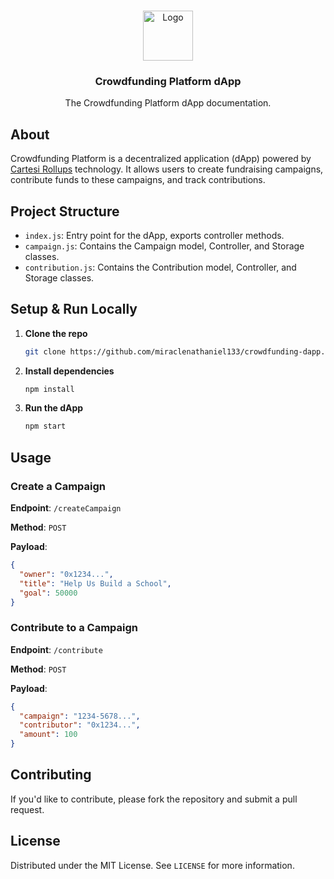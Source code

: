 <a id="readme-top"></a>
<!-- PROJECT LOGO -->
<br />
<div align="center">
  <a href="https://github.com/othneildrew/Best-README-Template">
    <img src="docs/images/logo.png" alt="Logo" width="80" height="80">
  </a>

  <h3 align="center">Crowdfunding Platform dApp</h3>

  <p align="center">
    The Crowdfunding Platform dApp documentation.
  </p>
</div>

## About
<p>
    Crowdfunding Platform is a decentralized application (dApp) powered by <a href="https://docs.cartesi.io">Cartesi Rollups</a> technology. It allows users to create fundraising campaigns, contribute funds to these campaigns, and track contributions.
</p>

## Project Structure

- `index.js`: Entry point for the dApp, exports controller methods.
- `campaign.js`: Contains the Campaign model, Controller, and Storage classes.
- `contribution.js`: Contains the Contribution model, Controller, and Storage classes.

## Setup & Run Locally

1. **Clone the repo**
   ```sh
   git clone https://github.com/miraclenathaniel133/crowdfunding-dapp.git
   ```
2. **Install dependencies**
   ```sh
   npm install
   ```
3. **Run the dApp**
   ```sh
   npm start
   ```

## Usage

### Create a Campaign

**Endpoint**: `/createCampaign`

**Method**: `POST`

**Payload**:
```json
{
  "owner": "0x1234...",
  "title": "Help Us Build a School",
  "goal": 50000
}
```

### Contribute to a Campaign

**Endpoint**: `/contribute`

**Method**: `POST`

**Payload**:
```json
{
  "campaign": "1234-5678...",
  "contributor": "0x1234...",
  "amount": 100
}
```

## Contributing

If you'd like to contribute, please fork the repository and submit a pull request.

## License

Distributed under the MIT License. See `LICENSE` for more information.
